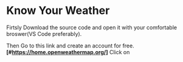 # Know Your Weather

Firtsly Download the source code and open it with your comfortable broswer(VS Code preferably).


Then Go to this link and create an account for free.
**[#https://home.openweathermap.org/]**
Click on 
